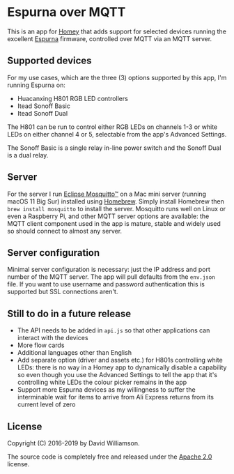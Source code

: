 # Espurna over MQTT
This is an app for [Homey](https://homey.app/en-us/) that adds support for selected devices running the excellent [Espurna](https://github.com/xoseperez/espurna) firmware, controlled over MQTT via an MQTT server.
## Supported devices
For my use cases, which are the three (3) options supported by this app, I'm running Espurna on:

- Huacanxing H801 RGB LED controllers
- Itead Sonoff Basic
- Itead Sonoff Dual

The H801 can be run to control either RGB LEDs on channels 1-3 or white LEDs on either channel 4 or 5, selectable from the app's Advanced Settings.

The Sonoff Basic is a single relay in-line power switch and the Sonoff Dual is a dual relay.
## Server
For the server I run [Eclipse Mosquitto™](https://mosquitto.org/) on a Mac mini server (running macOS 11 Big Sur) installed using [Homebrew](https://brew.sh/). Simply install Homebrew then `brew install mosquitto` to install the server. Mosquitto runs well on Linux or even a Raspberry Pi, and other MQTT server options are available: the MQTT client component used in the app is mature, stable and widely used so should connect to almost any server.
## Server configuration
Minimal server configuration is necessary: just the IP address and port number of the MQTT server. The app will pull defaults from the `env.json` file. If you want to use username and password authentication this is supported but SSL connections aren't.
## Still to do in a future release
- The API needs to be added in `api.js`  so that other applications can interact with the devices
- More flow cards
- Additional languages other than English
- Add separate option (driver and assets etc.) for H801s controlling white LEDs: there is no way in a Homey app to dynamically disable a capability so even though you use the Advanced Settings to tell the app that it's controlling white LEDs the colour picker remains in the app
- Support more Espurna devices as my willingness to suffer the interminable wait for items to arrive from Ali Express returns from its current level of zero
## License
Copyright (C) 2016-2019 by David Williamson.

The source code is completely free and released under the [Apache 2.0](https://www.apache.org/licenses/LICENSE-2.0) license.
